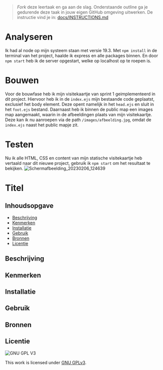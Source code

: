 > _Fork_ deze leertaak en ga aan de slag. Onderstaande outline ga je gedurende deze taak in jouw eigen GitHub omgeving uitwerken. De instructie vind je in: [docs/INSTRUCTIONS.md](docs/INSTRUCTIONS.md)


# Analyseren

Ik had al node op mijn systeem staan met versie 19.3. 
Met `npm install` in de terminal van het project, haalde ik express en alle packages binnen. 
En door `npm start` heb ik de server opgestart, welke op localhost op te roepen is.

# Bouwen

Voor de bouwfase heb ik mijn visitekaartje van sprint 1 geimplementeerd in dit project. Hiervoor heb ik in de `index.ejs` mijn bestaande code geplaatst, exclusief het body element. Deze opent namelijk in het `head.ejs` en sluit in het `foot.ejs` bestand.
Daarnaast heb ik binnen de public map een images map aangemaakt, waarin in de afbeeldingen plaats van mijn visitekaartje.
Deze kan ik nu aanroepen via de path `/images/afbeelding.jpg`, omdat de `index.ejs` naast het public mapje zit.

# Testen

Nu ik alle HTML, CSS en content van mijn statische visitekaartje heb vertaald naar dit nieuwe project, gebruik ik `npm start` om het resultaat te bekijken.
![Schermafbeelding_20230206_124639](https://user-images.githubusercontent.com/112861614/216963536-c257e98d-bab1-4a44-b7eb-acc9b8d43424.png)


# Titel
<!-- Geef je project een titel en schrijf in één zin wat het is -->

## Inhoudsopgave

  * [Beschrijving](#beschrijving)
  * [Kenmerken](#kenmerken)
  * [Installatie](#installatie)
  * [Gebruik](#gebruik)
  * [Bronnen](#bronnen)
  * [Licentie](#licentie)

## Beschrijving
<!-- In de Beschrijving staat hoe je project er uit ziet, hoe het werkt en wat je er mee kan. -->
<!-- Voeg een mooie poster visual toe 📸 -->
<!-- Voeg een link toe naar Github Pages 🌐-->

## Kenmerken
<!-- Bij Kenmerken staat welke technieken zijn gebruikt en hoe. Wat is de HTML structuur? Wat zijn de belangrijkste dingen in CSS? Wat is er met Javascript gedaan en hoe? Misschien heb je een framwork of library gebruikt? -->

## Installatie

## Gebruik

## Bronnen

## Licentie

![GNU GPL V3](https://www.gnu.org/graphics/gplv3-127x51.png)

This work is licensed under [GNU GPLv3](./LICENSE).
